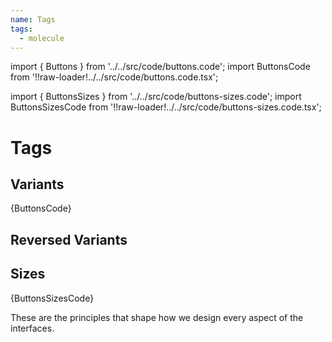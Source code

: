 ```yaml
---
name: Tags
tags:
  - molecule
---
```


<!-- CODE IMPORTS -->

import { Buttons } from '../../src/code/buttons.code';
import ButtonsCode from '!!raw-loader!../../src/code/buttons.code.tsx';

import { ButtonsSizes } from '../../src/code/buttons-sizes.code';
import ButtonsSizesCode from '!!raw-loader!../../src/code/buttons-sizes.code.tsx';

<!-- END CODE IMPORTS -->

# Tags

## Variants

<ThemeWrapper>
  <Buttons />
</ThemeWrapper>
<CodeBlock>{ButtonsCode}</CodeBlock>

## Reversed Variants

<ThemeWrapper reversed={true}>
  <Buttons />
</ThemeWrapper>

## Sizes

<ThemeWrapper>
  <ButtonsSizes />
</ThemeWrapper>

<CodeBlock>{ButtonsSizesCode}</CodeBlock>

These are the principles that shape how we design every aspect of the interfaces.
